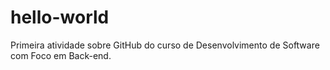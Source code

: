 # hello-world
Primeira atividade sobre GitHub do curso de Desenvolvimento de Software com Foco em Back-end.
